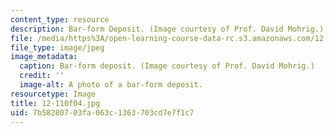 ```yaml
---
content_type: resource
description: Bar-form Deposit. (Image courtesy of Prof. David Mohrig.)
file: /media/https%3A/open-learning-course-data-rc.s3.amazonaws.com/12-110-sedimentary-geology-fall-2004/7b58280703fa063c1363703cd7e7f1c7_12-110f04.jpg
file_type: image/jpeg
image_metadata:
  caption: Bar-form deposit. (Image courtesy of Prof. David Mohrig.)
  credit: ''
  image-alt: A photo of a bar-form deposit.
resourcetype: Image
title: 12-110f04.jpg
uid: 7b582807-03fa-063c-1363-703cd7e7f1c7
---
```

